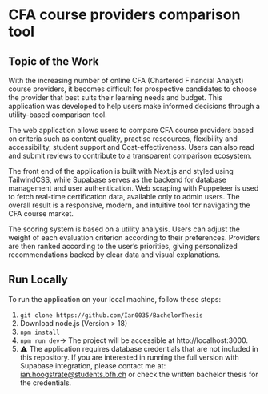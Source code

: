 # CFA course providers comparison tool

## Topic of the Work
With the increasing number of online CFA (Chartered Financial Analyst) course providers, it becomes difficult for prospective candidates to choose the provider that best suits their learning needs and budget. This application was developed to help users make informed decisions through a utility-based comparison tool.

The web application allows users to compare CFA course providers based on criteria such as content quality, practise rescources, flexibility and accessibility, student support and Cost-effectiveness. Users can also read and submit reviews to contribute to a transparent comparison ecosystem.

The front end of the application is built with Next.js and styled using TailwindCSS, while Supabase serves as the backend for database management and user authentication. Web scraping with Puppeteer is used to fetch real-time certification data, available only to admin users. The overall result is a responsive, modern, and intuitive tool for navigating the CFA course market.

The scoring system is based on a utility analysis. Users can adjust the weight of each evaluation criterion according to their preferences. Providers are then ranked according to the user’s priorities, giving personalized recommendations backed by clear data and visual explanations.


## Run Locally
To run the application on your local machine, follow these steps:

1. ```git clone https://github.com/Ian0035/BachelorThesis```
2. Download node.js (Version > 18)
3. ```npm install```
4. ```npm run dev```-> The project will be accessible at http://localhost:3000.
5. ⚠️ The application requires database credentials that are not included in this repository. If you are interested in running the full version with Supabase integration, please contact me at:
ian.hoogstrate@students.bfh.ch or check the written bachelor thesis for the credentials.
